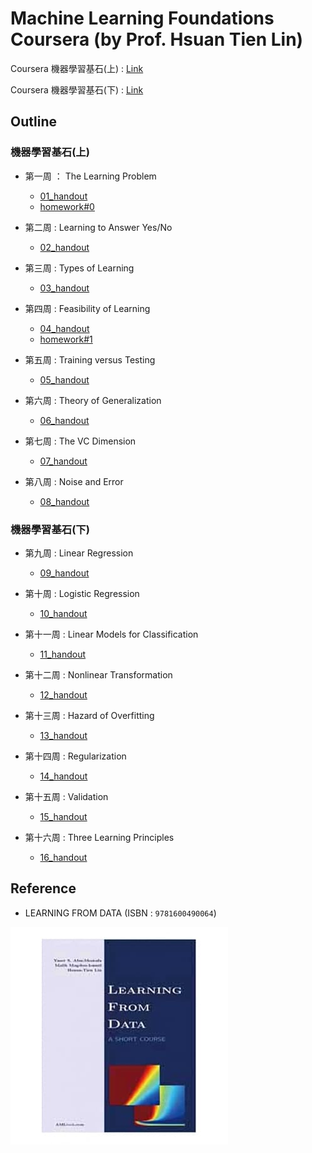 # Machine Learning Foundations Coursera (by Prof. Hsuan Tien Lin)

Coursera 機器學習基石(上) : [Link](https://www.coursera.org/learn/ntumlone-mathematicalfoundations?)

Coursera 機器學習基石(下) : [Link](https://www.coursera.org/learn/ntumlone-algorithmicfoundations)

## Outline
### 機器學習基石(上)
* 第一周 ： The Learning Problem
   * [01_handout](handout/01_handout.pdf) 
   * [homework#0](homework/hw0/homework0.pdf)

* 第二周 : Learning to Answer Yes/No
   * [02_handout](handout/02_handout.pdf)

* 第三周 : Types of Learning
   * [03_handout](handout/03_handout.pdf)

* 第四周 : Feasibility of Learning
   * [04_handout](handout/04_handout.pdf)
   * [homework#1](homework/hw1/HW1.md)

* 第五周 : Training versus Testing
   * [05_handout](handout/05_handout.pdf)

* 第六周 : Theory of Generalization
   * [06_handout](handout/06_handout.pdf)

* 第七周 : The VC Dimension
   * [07_handout](handout/07_handout.pdf)

* 第八周 : Noise and Error
   * [08_handout](handout/08_handout.pdf)

### 機器學習基石(下)
* 第九周 : Linear Regression
   * [09_handout](handout/09_handout.pdf)

* 第十周 : Logistic Regression
   * [10_handout](handout/10_handout.pdf)

* 第十一周 : Linear Models for Classification
   * [11_handout](handout/11_handout.pdf)

* 第十二周 : Nonlinear Transformation
   * [12_handout](handout/12_handout.pdf)

* 第十三周 : Hazard of Overfitting
   * [13_handout](handout/13_handout.pdf)

* 第十四周 : Regularization
   * [14_handout](handout/14_handout.pdf)

* 第十五周 : Validation
   * [15_handout](handout/15_handout.pdf)

* 第十六周 : Three Learning Principles
   * [16_handout](handout/16_handout.pdf)

## Reference
* LEARNING FROM DATA (ISBN : `9781600490064`)

![reference](reference.png)
